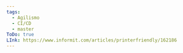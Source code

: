 ```yaml
---
tags:
  - Agilismo
  - CI/CD
  - master
ToDo: true
LInk: https://www.informit.com/articles/printerfriendly/162186
---
```



